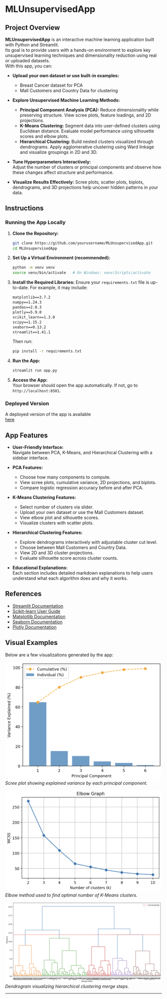 # MLUnsupervisedApp

## Project Overview

**MLUnsupervisedApp** is an interactive machine learning application built with Python and Streamlit.  
Its goal is to provide users with a hands-on environment to explore key unsupervised learning techniques and dimensionality reduction using real or uploaded datasets.  
With this app, you can:

- **Upload your own dataset or use built-in examples:**  
  - Breast Cancer dataset for PCA  
  - Mall Customers and Country Data for clustering

- **Explore Unsupervised Machine Learning Methods:**
  - **Principal Component Analysis (PCA):** Reduce dimensionality while preserving structure. View scree plots, feature loadings, and 2D projections.
  - **K-Means Clustering:** Segment data into user-defined clusters using Euclidean distance. Evaluate model performance using silhouette scores and elbow plots.
  - **Hierarchical Clustering:** Build nested clusters visualized through dendrograms. Apply agglomerative clustering using Ward linkage and visualize groupings in 2D and 3D.

- **Tune Hyperparameters Interactively:**  
  Adjust the number of clusters or principal components and observe how these changes affect structure and performance.

- **Visualize Results Effectively:**
  Scree plots, scatter plots, biplots, dendrograms, and 3D projections help uncover hidden patterns in your data.

## Instructions

### Running the App Locally

1. **Clone the Repository:**
    ```bash
    git clone https://github.com/yourusername/MLUnsupervisedApp.git
    cd MLUnsupervisedApp
    ```

2. **Set Up a Virtual Environment (recommended):**
    ```bash
    python -m venv venv
    source venv/bin/activate   # On Windows: venv\Scripts\activate
    ```

3. **Install the Required Libraries:**
    Ensure your `requirements.txt` file is up-to-date. For example, it may include:
    ```
    matplotlib==3.7.2
    numpy==1.24.3
    pandas==2.0.3
    plotly==5.9.0
    scikit_learn==1.3.0
    scipy==1.15.2
    seaborn==0.13.2
    streamlit==1.41.1
    ```
    Then run:
    ```bash
    pip install -r requirements.txt
    ```

4. **Run the App:**
    ```bash
    streamlit run app.py
    ```

5. **Access the App:**  
   Your browser should open the app automatically. If not, go to `http://localhost:8501`.

### Deployed Version

A deployed version of the app is available  
[here](https://mccollum-data-science-portfolio-izda62b6cn2hvg8xjdzmz6.streamlit.app)

## App Features

- **User-Friendly Interface:**  
  Navigate between PCA, K-Means, and Hierarchical Clustering with a sidebar interface.

- **PCA Features:**
  - Choose how many components to compute.
  - View scree plots, cumulative variance, 2D projections, and biplots.
  - Compare logistic regression accuracy before and after PCA.

- **K-Means Clustering Features:**
  - Select number of clusters via slider.
  - Upload your own dataset or use the Mall Customers dataset.
  - View elbow plot and silhouette scores.
  - Visualize clusters with scatter plots.

- **Hierarchical Clustering Features:**
  - Explore dendrograms interactively with adjustable cluster cut level.
  - Choose between Mall Customers and Country Data.
  - View 2D and 3D cluster projections.
  - Evaluate silhouette score across cluster counts.

- **Educational Explanations:**  
  Each section includes detailed markdown explanations to help users understand what each algorithm does and why it works.

## References

- [Streamlit Documentation](https://docs.streamlit.io/)
- [Scikit-learn User Guide](https://scikit-learn.org/stable/user_guide.html)
- [Matplotlib Documentation](https://matplotlib.org/stable/contents.html)
- [Seaborn Documentation](https://seaborn.pydata.org/)
- [Plotly Documentation](https://plotly.com/python/)


## Visual Examples

Below are a few visualizations generated by the app:

![Scree Plot](images/scree.png)  
*Scree plot showing explained variance by each principal component.*

![K-Means Elbow](images/elbow.png)  
*Elbow method used to find optimal number of K-Means clusters.*

![Hierarchical Dendrogram](images/dendrogram.png)  
*Dendrogram visualizing hierarchical clustering merge steps.*

---
